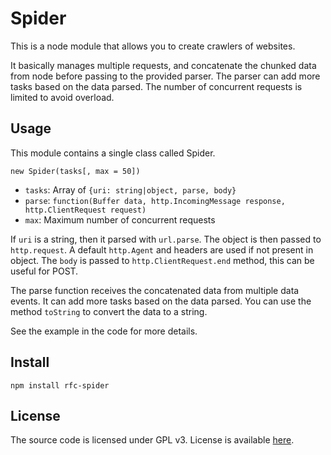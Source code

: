 # Spider

This is a node module that allows you to create crawlers of websites.

It basically manages multiple requests, and concatenate the chunked data from
node before passing to the provided parser. The parser can add more tasks based
on the data parsed. The number of concurrent requests is limited to avoid
overload.

## Usage

This module contains a single class called Spider.

`new Spider(tasks[, max = 50])`

* `tasks`: Array of `{uri: string|object, parse, body}`
* `parse`: `function(Buffer data, http.IncomingMessage response, http.ClientRequest
 request)`
* `max`: Maximum number of concurrent requests

If `uri` is a string, then it parsed with `url.parse`.
The object is then passed to `http.request`.
A default `http.Agent` and headers are used if not present in object.
The `body` is passed to `http.ClientRequest.end` method, this can be useful for
POST.

The parse function receives the concatenated data from multiple data events.
It can add more tasks based on the data parsed.
You can use the method `toString` to convert the data to a string.

See the example in the code for more details.

## Install

    npm install rfc-spider

## License

The source code is licensed under GPL v3. License is available [here](/LICENSE.md).

